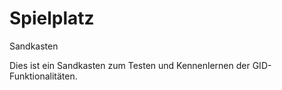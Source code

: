 Spielplatz
==========

Sandkasten

Dies ist ein Sandkasten zum Testen und Kennenlernen der GID-Funktionalitäten.
